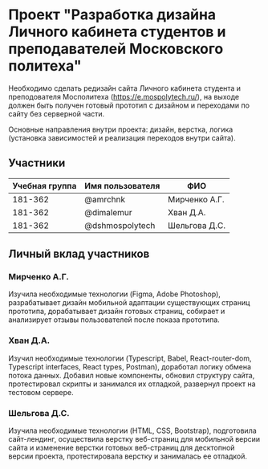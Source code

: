 # Проект "Разработка дизайна Личного кабинета студентов и преподавателей Московского политеха"
Необходимо сделать редизайн сайта Личного кабинета студента и преподователя Мосполитеха (https://e.mospolytech.ru/), на выходе должен быть получен готовый прототип с дизайном и переходами по сайту без серверной части.

Основные направления внутри проекта: дизайн, верстка, логика (установка зависимостей и реализация переходов внутри сайта).

## Участники

| Учебная группа | Имя пользователя | ФИО                      |
|----------------|------------------|--------------------------|
| 181-362        | @amrchnk         | Мирченко А.Г.            |
| 181-362        | @dimalemur       | Хван Д.А.                |
| 181-362        | @dshmospolytech  | Шельгова Д.С.            |

## Личный вклад участников

### Мирченко А.Г.

Изучила необходимые технологии (Figma, Adobe Photoshop), разрабатывает дизайн мобильной адаптации существующих страниц прототипа, дорабатывает дизайн готовых страниц, собирает и анализирует отзывы пользователей после показа прототипа.

### Хван Д.А.

Изучил необходимые технологии (Typescript, Babel, React-router-dom, Typescript interfaces, React types, Postman), доработал логику обмена потока данных. Добавил новые компоненты, обновил структуру сайта, протестировал скрипты и занимался их отладкой, развернул проект на тестовом сервере.

### Шельгова Д.С.

Изучила необходимые технологии (HTML, CSS, Bootstrap), подготовила сайт-лендинг, осуществила верстку веб-страниц для мобильной версии сайта и изменение верстки готовых веб-страниц для десктопной версии проекта, протестировала верстку и занималась ее отладкой.
